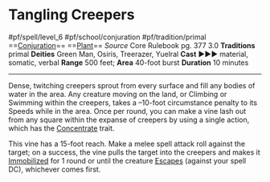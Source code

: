 # Tangling Creepers
#pf/spell/level_6 #pf/school/conjuration #pf/tradition/primal
==[Conjuration](../../../Traits/Conjuration.md)== ==[Plant](../../../Traits/Plant.md)==
*Source* Core Rulebook pg. 377 3.0
**Traditions** primal
**Deities** Green Man, Osiris, Treerazer, Yuelral
**Cast** ►►► material, somatic, verbal
**Range** 500 feet; **Area** 40-foot burst
**Duration** 10 minutes

---
Dense, twitching creepers sprout from every surface and fill any bodies of water in the area. Any creature moving on the land, or Climbing or Swimming within the creepers, takes a –10-foot circumstance penalty to its Speeds while in the area. Once per round, you can make a vine lash out from any square within the expanse of creepers by using a single action, which has the [Concentrate](../../../Traits/Concentrate.md) trait.

This vine has a 15-foot reach. Make a melee spell attack roll against the target; on a success, the vine pulls the target into the creepers and makes it [Immobilized](../../../Conditions/Immobilized.md) for 1 round or until the creature [Escapes](../../../Actions/Escape.md) (against your spell DC), whichever comes first.